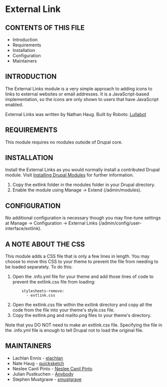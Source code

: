 # External Link

## CONTENTS OF THIS FILE

 * Introduction
 * Requirements
 * Installation
 * Configuration
 * Maintainers

## INTRODUCTION

The External Links module is a very simple approach to adding icons to links
to external websites or email addresses. It is a JavaScript-based
implementation, so the icons are only shown to users that have JavaScript
enabled.

External Links was written by Nathan Haug.
Built by Robots: [Lullabot](http://www.lullabot.com)

## REQUIREMENTS

This module requires no modules outside of Drupal core.

## INSTALLATION

Install the External Links as you would normally install a contributed
Drupal module. Visit
[Installing Drupal Modules](https://www.drupal.org/node/1897420) for further
information.

1. Copy the extlink folder in the modules folder in your Drupal directory.
2. Enable the module using Manage -> Extend (/admin/modules).

## CONFIGURATION

No additional configuration is necessary though you may fine-tune settings at
Manage -> Configuration -> External Links
(/admin/config/user-interface/extlink).

## A NOTE ABOUT THE CSS

This module adds a CSS file that is only a few lines in length. You may choose
to move this CSS to your theme to prevent the file from needing to be loaded
separately. To do this:

1. Open the .info.yml file for your theme and add those lines of code to
   prevent the extlink.css file from loading:
    ```
        stylesheets-remove:
          - extlink.css
    ```
2. Open the extlink.css file within the extlink directory and copy all the code
   from the file into your theme's style.css file.
3. Copy the extlink.png and mailto.png files to your theme's directory.

Note that you DO NOT need to make an extlink.css file. Specifying the file
in the .info.yml file is enough to tell Drupal not to load the original file.

## MAINTAINERS

* Lachlan Ennis - [elachlan](https://www.drupal.org/u/elachlan)
* Nate Haug - [quicksketch](https://www.drupal.org/u/quicksketch)
* Neslee Canil Pinto - [Neslee Canil Pinto](https://www.drupal.org/u/neslee-canil-pinto)
* Julian Pustkuchen - [Anybody](https://www.drupal.org/u/anybody)
* Stephen Mustgrave - [smustgrave](https://www.drupal.org/u/smustgrave)

